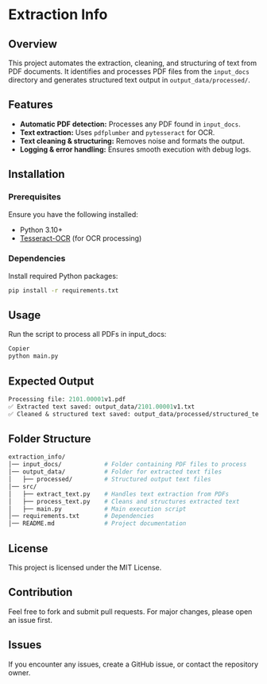 # Extraction Info

## Overview
This project automates the extraction, cleaning, and structuring of text from PDF documents. It identifies and processes PDF files from the `input_docs` directory and generates structured text output in `output_data/processed/`.

## Features
- **Automatic PDF detection:** Processes any PDF found in `input_docs`.
- **Text extraction:** Uses `pdfplumber` and `pytesseract` for OCR.
- **Text cleaning & structuring:** Removes noise and formats the output.
- **Logging & error handling:** Ensures smooth execution with debug logs.

## Installation
### Prerequisites
Ensure you have the following installed:
- Python 3.10+
- [Tesseract-OCR](https://github.com/tesseract-ocr/tesseract) (for OCR processing)

### Dependencies
Install required Python packages:
```sh
pip install -r requirements.txt
```

## Usage
Run the script to process all PDFs in input_docs:

```sh
Copier
python main.py
```
## Expected Output

```graphql
Processing file: 2101.00001v1.pdf
✅ Extracted text saved: output_data/2101.00001v1.txt
✅ Cleaned & structured text saved: output_data/processed/structured_text.txt
```

## Folder Structure

```graphql
extraction_info/
│── input_docs/            # Folder containing PDF files to process
│── output_data/           # Folder for extracted text files
│   ├── processed/         # Structured output text files
│── src/
│   ├── extract_text.py    # Handles text extraction from PDFs
│   ├── process_text.py    # Cleans and structures extracted text
│   ├── main.py            # Main execution script
│── requirements.txt       # Dependencies
│── README.md              # Project documentation
```

## License

This project is licensed under the MIT License. 

## Contribution

Feel free to fork and submit pull requests. For major changes, please open an issue first.

## Issues

If you encounter any issues, create a GitHub issue, or contact the repository owner.
